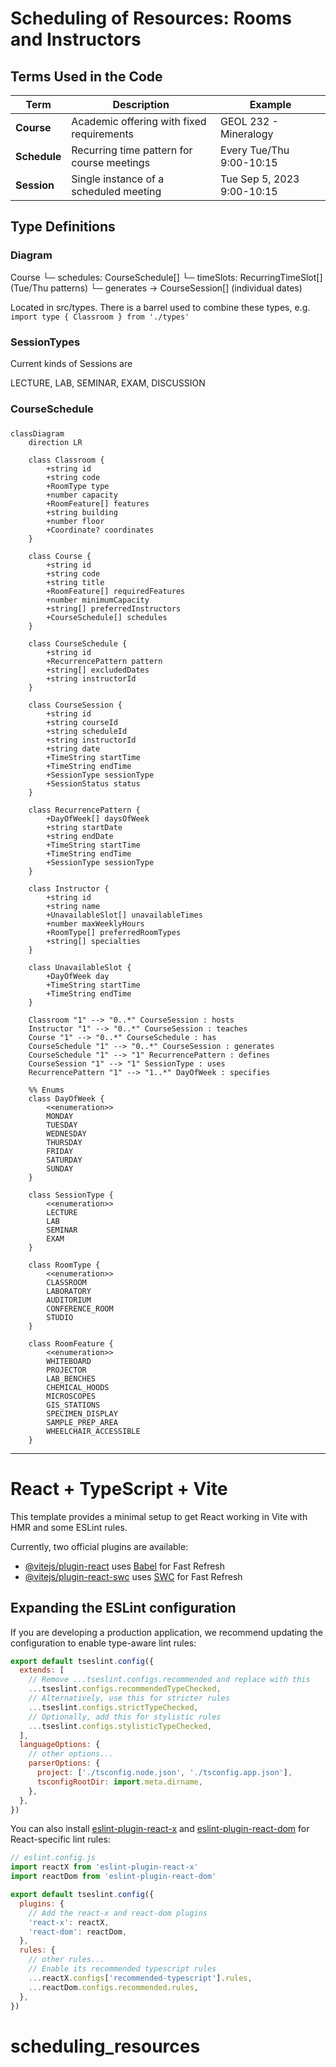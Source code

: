 # Scheduling of Resources: Rooms and Instructors

## Terms Used in the Code

| Term | Description | Example |
|---|---|---|
| **Course** | Academic offering with fixed requirements | GEOL 232 - Mineralogy |
| **Schedule** | Recurring time pattern for course meetings | Every Tue/Thu 9:00-10:15 |
| **Session** | Single instance of a scheduled meeting | Tue Sep 5, 2023 9:00-10:15 |

## Type Definitions

### Diagram

Course
└─ schedules: CourseSchedule[]
   └─ timeSlots: RecurringTimeSlot[] (Tue/Thu patterns)
      └─ generates → CourseSession[] (individual dates)

Located in src/types.  There is a barrel used to combine these types, e.g. `import type { Classroom } from './types'`

### SessionTypes

Current kinds of Sessions are

  LECTURE, LAB, SEMINAR, EXAM, DISCUSSION

### CourseSchedule

###
```mermaid
classDiagram
    direction LR
    
    class Classroom {
        +string id
        +string code
        +RoomType type
        +number capacity
        +RoomFeature[] features
        +string building
        +number floor
        +Coordinate? coordinates
    }

    class Course {
        +string id
        +string code
        +string title
        +RoomFeature[] requiredFeatures
        +number minimumCapacity
        +string[] preferredInstructors
        +CourseSchedule[] schedules
    }

    class CourseSchedule {
        +string id
        +RecurrencePattern pattern
        +string[] excludedDates
        +string instructorId
    }

    class CourseSession {
        +string id
        +string courseId
        +string scheduleId
        +string instructorId
        +string date
        +TimeString startTime
        +TimeString endTime
        +SessionType sessionType
        +SessionStatus status
    }

    class RecurrencePattern {
        +DayOfWeek[] daysOfWeek
        +string startDate
        +string endDate
        +TimeString startTime
        +TimeString endTime
        +SessionType sessionType
    }

    class Instructor {
        +string id
        +string name
        +UnavailableSlot[] unavailableTimes
        +number maxWeeklyHours
        +RoomType[] preferredRoomTypes
        +string[] specialties
    }

    class UnavailableSlot {
        +DayOfWeek day
        +TimeString startTime
        +TimeString endTime
    }

    Classroom "1" --> "0..*" CourseSession : hosts
    Instructor "1" --> "0..*" CourseSession : teaches
    Course "1" --> "0..*" CourseSchedule : has
    CourseSchedule "1" --> "0..*" CourseSession : generates
    CourseSchedule "1" --> "1" RecurrencePattern : defines
    CourseSession "1" --> "1" SessionType : uses
    RecurrencePattern "1" --> "1..*" DayOfWeek : specifies

    %% Enums
    class DayOfWeek {
        <<enumeration>>
        MONDAY
        TUESDAY
        WEDNESDAY
        THURSDAY
        FRIDAY
        SATURDAY
        SUNDAY
    }

    class SessionType {
        <<enumeration>>
        LECTURE
        LAB
        SEMINAR
        EXAM
    }

    class RoomType {
        <<enumeration>>
        CLASSROOM
        LABORATORY
        AUDITORIUM
        CONFERENCE_ROOM
        STUDIO
    }

    class RoomFeature {
        <<enumeration>>
        WHITEBOARD
        PROJECTOR
        LAB_BENCHES
        CHEMICAL_HOODS
        MICROSCOPES
        GIS_STATIONS
        SPECIMEN_DISPLAY
        SAMPLE_PREP_AREA
        WHEELCHAIR_ACCESSIBLE
    }
```
----

# React + TypeScript + Vite

This template provides a minimal setup to get React working in Vite with HMR and some ESLint rules.

Currently, two official plugins are available:

- [@vitejs/plugin-react](https://github.com/vitejs/vite-plugin-react/blob/main/packages/plugin-react/README.md) uses [Babel](https://babeljs.io/) for Fast Refresh
- [@vitejs/plugin-react-swc](https://github.com/vitejs/vite-plugin-react-swc) uses [SWC](https://swc.rs/) for Fast Refresh

## Expanding the ESLint configuration

If you are developing a production application, we recommend updating the configuration to enable type-aware lint rules:

```js
export default tseslint.config({
  extends: [
    // Remove ...tseslint.configs.recommended and replace with this
    ...tseslint.configs.recommendedTypeChecked,
    // Alternatively, use this for stricter rules
    ...tseslint.configs.strictTypeChecked,
    // Optionally, add this for stylistic rules
    ...tseslint.configs.stylisticTypeChecked,
  ],
  languageOptions: {
    // other options...
    parserOptions: {
      project: ['./tsconfig.node.json', './tsconfig.app.json'],
      tsconfigRootDir: import.meta.dirname,
    },
  },
})
```

You can also install [eslint-plugin-react-x](https://github.com/Rel1cx/eslint-react/tree/main/packages/plugins/eslint-plugin-react-x) and [eslint-plugin-react-dom](https://github.com/Rel1cx/eslint-react/tree/main/packages/plugins/eslint-plugin-react-dom) for React-specific lint rules:

```js
// eslint.config.js
import reactX from 'eslint-plugin-react-x'
import reactDom from 'eslint-plugin-react-dom'

export default tseslint.config({
  plugins: {
    // Add the react-x and react-dom plugins
    'react-x': reactX,
    'react-dom': reactDom,
  },
  rules: {
    // other rules...
    // Enable its recommended typescript rules
    ...reactX.configs['recommended-typescript'].rules,
    ...reactDom.configs.recommended.rules,
  },
})
```
# scheduling_resources
